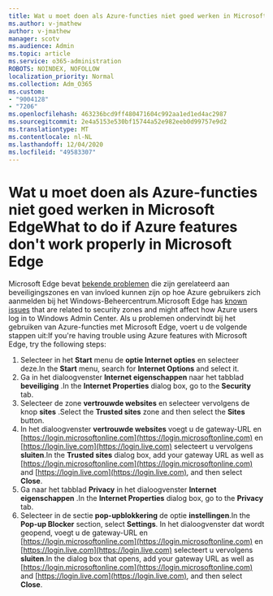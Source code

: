 ```yaml
---
title: Wat u moet doen als Azure-functies niet goed werken in Microsoft Edge
ms.author: v-jmathew
author: v-jmathew
manager: scotv
ms.audience: Admin
ms.topic: article
ms.service: o365-administration
ROBOTS: NOINDEX, NOFOLLOW
localization_priority: Normal
ms.collection: Adm_O365
ms.custom:
- "9004128"
- "7206"
ms.openlocfilehash: 463236bcd9ff480471604c992aa1ed1ed4ac2987
ms.sourcegitcommit: 2e4a5153e530bf15744a52e982eeb0d99757e9d2
ms.translationtype: MT
ms.contentlocale: nl-NL
ms.lasthandoff: 12/04/2020
ms.locfileid: "49583307"
---
```

# <a name="what-to-do-if-azure-features-dont-work-properly-in-microsoft-edge"></a><span data-ttu-id="56006-102">Wat u moet doen als Azure-functies niet goed werken in Microsoft Edge</span><span class="sxs-lookup"><span data-stu-id="56006-102">What to do if Azure features don't work properly in Microsoft Edge</span></span>

<span data-ttu-id="56006-103">Microsoft Edge bevat [bekende problemen](https://go.microsoft.com/fwlink/?linkid=2140608) die zijn gerelateerd aan beveiligingszones en van invloed kunnen zijn op hoe Azure gebruikers zich aanmelden bij het Windows-Beheercentrum.</span><span class="sxs-lookup"><span data-stu-id="56006-103">Microsoft Edge has [known issues](https://go.microsoft.com/fwlink/?linkid=2140608) that are related to security zones and might affect how Azure users log in to Windows Admin Center.</span></span> <span data-ttu-id="56006-104">Als u problemen ondervindt bij het gebruiken van Azure-functies met Microsoft Edge, voert u de volgende stappen uit:</span><span class="sxs-lookup"><span data-stu-id="56006-104">If you're having trouble using Azure features with Microsoft Edge, try the following steps:</span></span>

1. <span data-ttu-id="56006-105">Selecteer in het **Start** menu de **optie Internet opties** en selecteer deze.</span><span class="sxs-lookup"><span data-stu-id="56006-105">In the **Start** menu, search for **Internet Options** and select it.</span></span>
2. <span data-ttu-id="56006-106">Ga in het dialoogvenster **Internet eigenschappen** naar het tabblad **beveiliging** .</span><span class="sxs-lookup"><span data-stu-id="56006-106">In the **Internet Properties** dialog box, go to the **Security** tab.</span></span>
3. <span data-ttu-id="56006-107">Selecteer de zone **vertrouwde websites** en selecteer vervolgens de knop **sites** .</span><span class="sxs-lookup"><span data-stu-id="56006-107">Select the **Trusted sites** zone and then select the **Sites** button.</span></span>
4. <span data-ttu-id="56006-108">In het dialoogvenster **vertrouwde websites** voegt u de gateway-URL en [https://login.microsoftonline.com](https://login.microsoftonline.com) en [https://login.live.com](https://login.live.com) selecteert u vervolgens **sluiten**.</span><span class="sxs-lookup"><span data-stu-id="56006-108">In the **Trusted sites** dialog box, add your gateway URL as well as [https://login.microsoftonline.com](https://login.microsoftonline.com) and [https://login.live.com](https://login.live.com), and then select **Close**.</span></span>
5. <span data-ttu-id="56006-109">Ga naar het tabblad **Privacy** in het dialoogvenster **Internet eigenschappen** .</span><span class="sxs-lookup"><span data-stu-id="56006-109">In the **Internet Properties** dialog box, go to the **Privacy** tab.</span></span>
6. <span data-ttu-id="56006-110">Selecteer in de sectie **pop-upblokkering** de optie **instellingen**.</span><span class="sxs-lookup"><span data-stu-id="56006-110">In the **Pop-up Blocker** section, select **Settings**.</span></span> <span data-ttu-id="56006-111">In het dialoogvenster dat wordt geopend, voegt u de gateway-URL en [https://login.microsoftonline.com](https://login.microsoftonline.com) en [https://login.live.com](https://login.live.com) selecteert u vervolgens **sluiten**.</span><span class="sxs-lookup"><span data-stu-id="56006-111">In the dialog box that opens, add your gateway URL as well as [https://login.microsoftonline.com](https://login.microsoftonline.com) and [https://login.live.com](https://login.live.com), and then select **Close**.</span></span>
